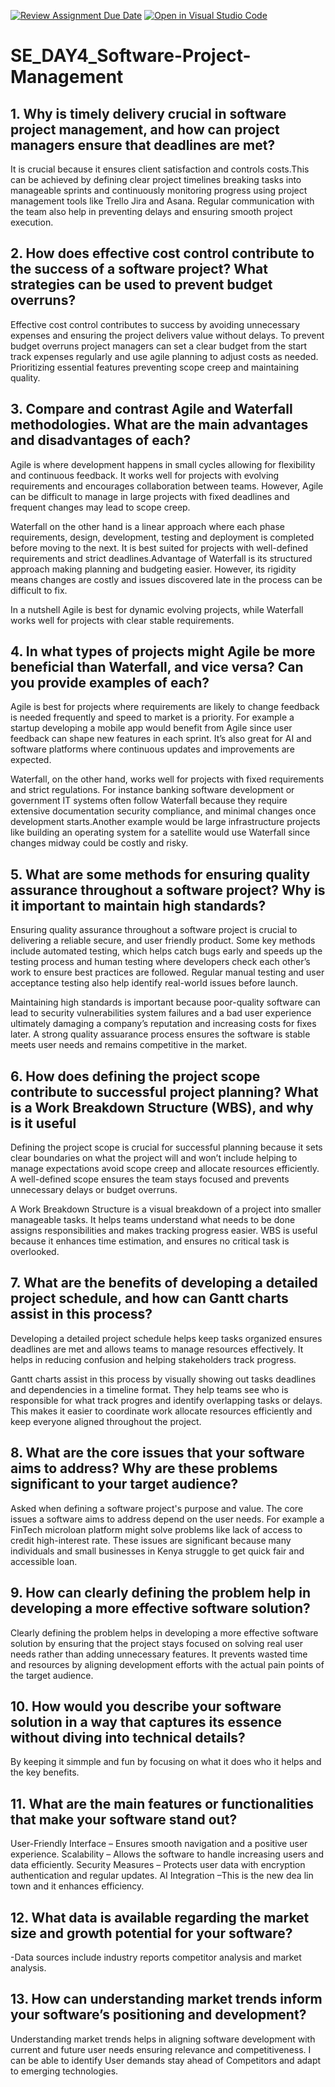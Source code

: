 [![Review Assignment Due Date](https://classroom.github.com/assets/deadline-readme-button-22041afd0340ce965d47ae6ef1cefeee28c7c493a6346c4f15d667ab976d596c.svg)](https://classroom.github.com/a/9pw6JKcu)
[![Open in Visual Studio Code](https://classroom.github.com/assets/open-in-vscode-2e0aaae1b6195c2367325f4f02e2d04e9abb55f0b24a779b69b11b9e10269abc.svg)](https://classroom.github.com/online_ide?assignment_repo_id=18410837&assignment_repo_type=AssignmentRepo)
# SE_DAY4_Software-Project-Management
## 1. Why is timely delivery crucial in software project management, and how can project managers ensure that deadlines are met?

It is crucial because it ensures client satisfaction and controls costs.This can be achieved by defining clear project timelines breaking tasks into manageable sprints and continuously monitoring progress using project management tools like Trello Jira and Asana. Regular communication with the team  also help in preventing delays and ensuring smooth project execution.


## 2. How does effective cost control contribute to the success of a software project? What strategies can be used to prevent budget overruns?

Effective cost control contributes to success by avoiding unnecessary expenses  and ensuring the project delivers value without delays. To prevent budget overruns project managers can set a clear budget from the start track expenses regularly and use agile planning to adjust costs as needed. Prioritizing essential features preventing scope creep and maintaining quality.



## 3. Compare and contrast Agile and Waterfall methodologies. What are the main advantages and disadvantages of each?

Agile is where development happens in small cycles  allowing for flexibility and continuous feedback. It works well for projects with evolving requirements and encourages collaboration between teams. However, Agile can be difficult to manage in large projects with fixed deadlines and frequent changes may lead to scope creep.

Waterfall on the other hand is a linear approach where each phase requirements, design, development, testing and deployment is completed before moving to the next. It is best suited for projects with well-defined requirements and strict deadlines.Advantage of Waterfall is its structured approach making planning and budgeting easier. However, its rigidity means changes are costly and issues discovered late in the process can be difficult to fix.

In a nutshell Agile is best for dynamic evolving projects, while Waterfall works well for projects with clear stable requirements.



## 4. In what types of projects might Agile be more beneficial than Waterfall, and vice versa? Can you provide examples of each?

Agile is best for projects where requirements are likely to change feedback is needed frequently and speed to market is a priority. For example a startup developing a mobile app would benefit from Agile since user feedback can shape new features in each sprint. It’s also great for AI and software platforms where continuous updates and improvements are expected.

Waterfall, on the other hand, works well for projects with fixed requirements and strict regulations. For instance banking software development or government IT systems often follow Waterfall because they require extensive documentation  security compliance, and minimal changes once development starts.Another example would be  large infrastructure projects like building an operating system for a satellite would use Waterfall since changes midway could be costly and risky.



## 5. What are some methods for ensuring quality assurance throughout a software project? Why is it important to maintain high standards?

Ensuring quality assurance throughout a software project is crucial to delivering a reliable secure, and user friendly product. Some key methods include automated testing, which helps catch bugs early and speeds up the testing process and human testing  where developers check each other’s work to ensure best practices are followed. Regular manual testing and user acceptance testing  also help identify real-world issues before launch.

Maintaining high standards is important because poor-quality software can lead to security vulnerabilities system failures and a bad user experience ultimately damaging a company’s reputation and increasing costs for fixes later. A strong quality assuarance  process ensures the software is stable meets user needs and remains competitive in the market.



## 6. How does defining the project scope contribute to successful project planning? What is a Work Breakdown Structure (WBS), and why is it useful

Defining the project scope is crucial for successful planning because it sets clear boundaries on what the project will and won’t include helping to manage expectations avoid scope creep and allocate resources efficiently. A well-defined scope ensures the team stays focused and prevents unnecessary delays or budget overruns.

A Work Breakdown Structure is a visual breakdown of a project into smaller manageable tasks. It helps teams understand what needs to be done assigns responsibilities and makes tracking progress easier. WBS is useful because it  enhances time estimation, and ensures no critical task is overlooked.





## 7. What are the benefits of developing a detailed project schedule, and how can Gantt charts assist in this process?

Developing a detailed project schedule helps keep tasks organized ensures deadlines are met and allows teams to manage resources effectively. It helps in reducing confusion and helping stakeholders track progress. 

Gantt charts assist in this process by visually showing out tasks deadlines and dependencies in a timeline format. They help teams see who is responsible for what track progres and identify overlapping tasks or delays. This makes it easier to coordinate work allocate resources efficiently and keep everyone aligned throughout the project.



## 8. What are the core issues that your software aims to address? Why are these problems significant to your target audience?

 Asked when defining a software project's purpose and value. The core issues a software aims to address depend on the  user needs. For example a FinTech microloan platform might solve problems like lack of access to credit high-interest rate. These issues are significant because many individuals and small businesses in Kenya struggle to get quick fair and accessible loan.


## 9. How can clearly defining the problem help in developing a more effective software solution?

Clearly defining the problem helps in developing a more effective software solution by ensuring that the project stays focused on solving real user needs rather than adding unnecessary features. It prevents wasted time and resources by aligning development efforts with the actual pain points of the target audience.


## 10. How would you describe your software solution in a way that captures its essence without diving into technical details?
By keeping it simmple and fun by focusing on what it does who it helps  and the key benefits.

## 11. What are the main features or functionalities that make your software stand out?

User-Friendly Interface – Ensures smooth navigation and a positive user experience.
Scalability – Allows the software to handle increasing users and data efficiently.
Security Measures – Protects user data with encryption authentication and regular updates.
AI Integration –This is the new dea lin town and it enhances efficiency.



## 12. What data is available regarding the market size and growth potential for your software?

-Data sources include industry reports competitor analysis and market analysis.


## 13. How can understanding market trends inform your software’s positioning and development?


Understanding market trends helps in aligning software development with current and future user needs ensuring relevance and competitiveness. I can be able to identify User demands stay ahead of Competitors and adapt to emerging technologies. 


